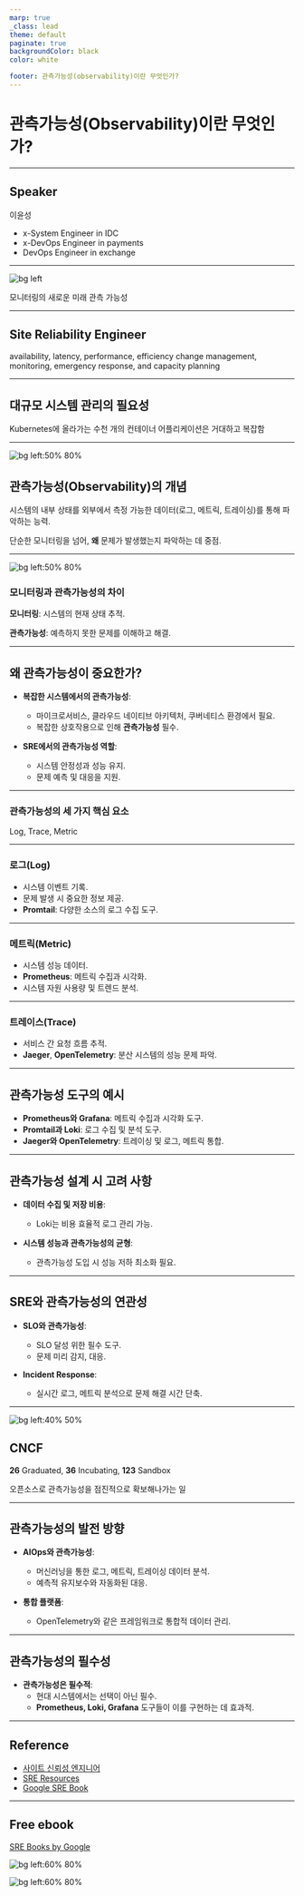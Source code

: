 ```yaml
---
marp: true
_class: lead
theme: default
paginate: true
backgroundColor: black
color: white

footer: 관측가능성(observability)이란 무엇인가?
---
```


<!-- paginate: skip -->

# 관측가능성(Observability)이란 무엇인가?

---

<!-- paginate: true -->

## Speaker

이윤성

- x-System Engineer in IDC
- x-DevOps Engineer in payments
- DevOps Engineer in exchange

---

![bg left](./asset/1.png)

모니터링의 새로운 미래 관측 가능성

---

## Site Reliability Engineer

availability, latency, performance, efficiency
change management, monitoring, emergency response, and capacity planning

<!--
전자상거래 플랫폼을 구동하는 복잡한 마이크로서비스 아키텍처가 있다고 가정해 보겠습니다. 모니터링 도구는 높은 CPU 사용률이나 과도한 메모리 소비와 같은 알려진 문제를 부지런히 감시해 왔습니다. 하지만 고객으로부터 느린 체크아웃에 대한 불만이 접수되기 시작했고, 모니터링 도구는 아무런 경고도 트리거하지 않았습니다.

관찰 가능성을 통해 시스템을 더 깊이 파헤칩니다. 결제 서비스가 특정 거래에 대해 때때로 상당한 지연을 겪고 있다는 것을 알게 됩니다. 원격 측정 데이터를 통해 이러한 지연이 트래픽 급증 시 외부 결제 게이트웨이 시간 초과로 인해 발생한다는 것을 알게 됩니다. 이는 명시적으로 모니터링되지 않는 시나리오입니다.

이 새롭게 얻은 지식을 무장하고, 외부 서비스 문제를 우아하게 처리하기 위한 적응형 전략을 구현하여 고객에게 더 매끄러운 쇼핑 경험을 보장합니다. 알려지지 않은 미지의 문제를 해결하기 위한 이러한 사전 예방적 접근 방식은 관찰 가능성의 핵심 강점입니다.
-->

---

## 대규모 시스템 관리의 필요성

Kubernetes에 올라가는 수천 개의 컨테이너 어플리케이션은 거대하고 복잡함

---

![bg left:50% 80%](./asset/2.png)

## 관측가능성(Observability)의 개념

시스템의 내부 상태를 외부에서 측정 가능한 데이터(로그, 메트릭, 트레이싱)를 통해 파악하는 능력.

단순한 모니터링을 넘어, **왜** 문제가 발생했는지 파악하는 데 중점.

---

![bg left:50% 80%](./asset/2.png)

### 모니터링과 관측가능성의 차이

**모니터링**: 시스템의 현재 상태 추적.

**관측가능성**: 예측하지 못한 문제를 이해하고 해결.

---

## 왜 관측가능성이 중요한가?

- **복잡한 시스템에서의 관측가능성**:
  - 마이크로서비스, 클라우드 네이티브 아키텍처, 쿠버네티스 환경에서 필요.
  - 복잡한 상호작용으로 인해 **관측가능성** 필수.

- **SRE에서의 관측가능성 역할**:
  - 시스템 안정성과 성능 유지.
  - 문제 예측 및 대응을 지원.

---

### 관측가능성의 세 가지 핵심 요소

Log, Trace, Metric

---

### 로그(Log)

- 시스템 이벤트 기록.
- 문제 발생 시 중요한 정보 제공.
- **Promtail**: 다양한 소스의 로그 수집 도구.

---

### 메트릭(Metric)

- 시스템 성능 데이터.
- **Prometheus**: 메트릭 수집과 시각화.
- 시스템 자원 사용량 및 트렌드 분석.

---

### 트레이스(Trace)

- 서비스 간 요청 흐름 추적.
- **Jaeger**, **OpenTelemetry**: 분산 시스템의 성능 문제 파악.

---

## 관측가능성 도구의 예시

- **Prometheus와 Grafana**: 메트릭 수집과 시각화 도구.
- **Promtail과 Loki**: 로그 수집 및 분석 도구.
- **Jaeger와 OpenTelemetry**: 트레이싱 및 로그, 메트릭 통합.

---

## 관측가능성 설계 시 고려 사항

- **데이터 수집 및 저장 비용**:
  - Loki는 비용 효율적 로그 관리 가능.
  
- **시스템 성능과 관측가능성의 균형**:
  - 관측가능성 도입 시 성능 저하 최소화 필요.

---

## SRE와 관측가능성의 연관성

- **SLO와 관측가능성**:
  - SLO 달성 위한 필수 도구.
  - 문제 미리 감지, 대응.

- **Incident Response**:
  - 실시간 로그, 메트릭 분석으로 문제 해결 시간 단축.

---

![bg left:40% 50%](https://images.crunchbase.com/image/upload/c_pad,h_256,w_256,f_auto,q_auto:eco,dpr_1/b4mcli42sxbwudpziimi)

## CNCF

**26** Graduated, **36** Incubating, **123** Sandbox

오픈소스로 관측가능성을 점진적으로 확보해나가는 일

---

## 관측가능성의 발전 방향

- **AIOps와 관측가능성**:
  - 머신러닝을 통한 로그, 메트릭, 트레이싱 데이터 분석.
  - 예측적 유지보수와 자동화된 대응.

- **통합 플랫폼**:
  - OpenTelemetry와 같은 프레임워크로 통합적 데이터 관리.

---

## 관측가능성의 필수성

- **관측가능성은 필수적**:
  - 현대 시스템에서는 선택이 아닌 필수.
  - **Prometheus, Loki, Grafana** 도구들이 이를 구현하는 데 효과적.

---

<!-- paginate: skip -->

## Reference

- [사이트 신뢰성 엔지니어](https://www.codestates.com/blog/content/사이트-신뢰성-엔지니어)
- [SRE Resources](https://sre.xyz/)
- [Google SRE Book](https://sre.google/sre-book/foreword/)

---

## Free ebook

[SRE Books by Google](https://sre.google/books/)

![bg left:60% 80%](https://lh3.googleusercontent.com/JvM0JKKuZNJMWAC5iZPm4j-mdS9ORpZbpEWzg0zmJ0i2_xgIcju0OLXJ-zmnvz_GtFFGHe9qZ9Dz-6W0u5fRLFQaRlOI_hGzbetw)

![bg left:60% 80%](https://lh3.googleusercontent.com/A-7rSIEgq-hwTETYDdYrcDQ6sftGmy0-a0LkQyvt2lrFy2p7QejyOGxhaCKDM74KmYqhqRkw63eCVfJFssRa023x0suoEgdOMZv9)
